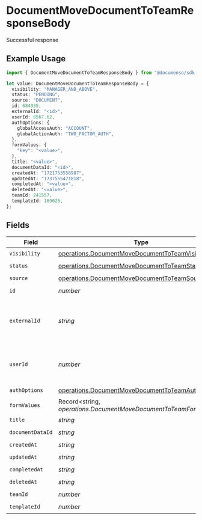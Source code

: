 # DocumentMoveDocumentToTeamResponseBody

Successful response

## Example Usage

```typescript
import { DocumentMoveDocumentToTeamResponseBody } from "@documenso/sdk-typescript/models/operations";

let value: DocumentMoveDocumentToTeamResponseBody = {
  visibility: "MANAGER_AND_ABOVE",
  status: "PENDING",
  source: "DOCUMENT",
  id: 684935,
  externalId: "<id>",
  userId: 6567.62,
  authOptions: {
    globalAccessAuth: "ACCOUNT",
    globalActionAuth: "TWO_FACTOR_AUTH",
  },
  formValues: {
    "key": "<value>",
  },
  title: "<value>",
  documentDataId: "<id>",
  createdAt: "1721753558987",
  updatedAt: "1737555471818",
  completedAt: "<value>",
  deletedAt: "<value>",
  teamId: 241557,
  templateId: 169025,
};
```

## Fields

| Field                                                                                                                | Type                                                                                                                 | Required                                                                                                             | Description                                                                                                          |
| -------------------------------------------------------------------------------------------------------------------- | -------------------------------------------------------------------------------------------------------------------- | -------------------------------------------------------------------------------------------------------------------- | -------------------------------------------------------------------------------------------------------------------- |
| `visibility`                                                                                                         | [operations.DocumentMoveDocumentToTeamVisibility](../../models/operations/documentmovedocumenttoteamvisibility.md)   | :heavy_check_mark:                                                                                                   | N/A                                                                                                                  |
| `status`                                                                                                             | [operations.DocumentMoveDocumentToTeamStatus](../../models/operations/documentmovedocumenttoteamstatus.md)           | :heavy_check_mark:                                                                                                   | N/A                                                                                                                  |
| `source`                                                                                                             | [operations.DocumentMoveDocumentToTeamSource](../../models/operations/documentmovedocumenttoteamsource.md)           | :heavy_check_mark:                                                                                                   | N/A                                                                                                                  |
| `id`                                                                                                                 | *number*                                                                                                             | :heavy_check_mark:                                                                                                   | N/A                                                                                                                  |
| `externalId`                                                                                                         | *string*                                                                                                             | :heavy_check_mark:                                                                                                   | A custom external ID you can use to identify the document.                                                           |
| `userId`                                                                                                             | *number*                                                                                                             | :heavy_check_mark:                                                                                                   | The ID of the user that created this document.                                                                       |
| `authOptions`                                                                                                        | [operations.DocumentMoveDocumentToTeamAuthOptions](../../models/operations/documentmovedocumenttoteamauthoptions.md) | :heavy_check_mark:                                                                                                   | N/A                                                                                                                  |
| `formValues`                                                                                                         | Record<string, *operations.DocumentMoveDocumentToTeamFormValues*>                                                    | :heavy_check_mark:                                                                                                   | N/A                                                                                                                  |
| `title`                                                                                                              | *string*                                                                                                             | :heavy_check_mark:                                                                                                   | N/A                                                                                                                  |
| `documentDataId`                                                                                                     | *string*                                                                                                             | :heavy_check_mark:                                                                                                   | N/A                                                                                                                  |
| `createdAt`                                                                                                          | *string*                                                                                                             | :heavy_check_mark:                                                                                                   | N/A                                                                                                                  |
| `updatedAt`                                                                                                          | *string*                                                                                                             | :heavy_check_mark:                                                                                                   | N/A                                                                                                                  |
| `completedAt`                                                                                                        | *string*                                                                                                             | :heavy_check_mark:                                                                                                   | N/A                                                                                                                  |
| `deletedAt`                                                                                                          | *string*                                                                                                             | :heavy_check_mark:                                                                                                   | N/A                                                                                                                  |
| `teamId`                                                                                                             | *number*                                                                                                             | :heavy_check_mark:                                                                                                   | N/A                                                                                                                  |
| `templateId`                                                                                                         | *number*                                                                                                             | :heavy_check_mark:                                                                                                   | N/A                                                                                                                  |